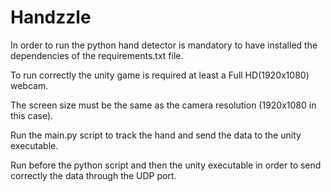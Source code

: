 # Handzzle


<p> In order to run the python hand detector is mandatory to have installed the dependencies of the requirements.txt file.</p>

<p> To run correctly the unity game is required at least a Full HD(1920x1080) webcam. </p>

<p> The screen size must be the same as the camera resolution (1920x1080 in this case). </p>

<p> Run the main.py script to track the hand and send the data to the unity executable. </p>

<p> Run before the python script and then the unity executable in order to send correctly the data through the UDP port. </p>


